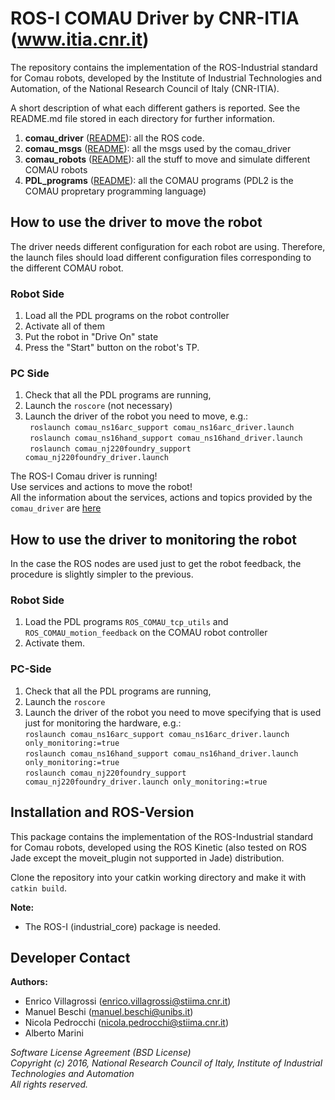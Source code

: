 # ROS-I COMAU Driver by CNR-ITIA (www.itia.cnr.it)

The repository contains the implementation of the ROS-Industrial standard for Comau robots, 
developed by the Institute of Industrial Technologies and Automation, of the National Research Council of Italy (CNR-ITIA).

A short description of what each different gathers is reported. See the README.md file stored in each directory for further information.

 1. **comau_driver** ([README](comau_driver/README.md)): all the ROS code.  
 2. **comau_msgs** ([README](comau_msgs/README.md)): all the msgs used by the comau_driver  
 3. **comau_robots** ([README](comau_robots/README.md)): all the stuff to move and simulate different COMAU robots  
 5. **PDL_programs** ([README](PDL_programs/README.md)): all the COMAU programs (PDL2 is the COMAU propretary programming language)  

## How to use the driver to move the robot

The driver needs different configuration for each robot are using. 
Therefore, the launch files should load different configuration files corresponding to the different COMAU robot.

### Robot Side

1. Load all the PDL programs on the robot controller  
2. Activate all of them   
3. Put the robot in "Drive On" state  
4. Press the "Start" button on the robot's TP.  

### PC Side

1. Check that all the PDL programs are running, 
2. Launch the `roscore` (not necessary)
3. Launch the driver of the robot you need to move, e.g.:  
  ` roslaunch comau_ns16arc_support comau_ns16arc_driver.launch`  
  ` roslaunch comau_ns16hand_support comau_ns16hand_driver.launch`  
  ` roslaunch comau_nj220foundry_support comau_nj220foundry_driver.launch`  

The ROS-I Comau driver is running!  
Use services and actions to move the robot!  
All the information about the services, actions and topics provided by the `comau_driver` are [here](comau_driver/README.md)

## How to use the driver to monitoring the robot

In the case the ROS nodes are used just to get the robot feedback, the procedure is slightly simpler to the previous.

### Robot Side

1. Load the PDL programs ```ROS_COMAU_tcp_utils``` and ```ROS_COMAU_motion_feedback``` on the COMAU robot controller   
2. Activate them.  

### PC-Side 

1. Check that all the PDL programs are running,   
2. Launch the ```roscore```  
3. Launch the driver of the robot you need to move specifying that is used just for monitoring the hardware, e.g.:  
   `roslaunch comau_ns16arc_support comau_ns16arc_driver.launch only_monitoring:=true`  
   `roslaunch comau_ns16hand_support comau_ns16hand_driver.launch only_monitoring:=true`  
   `roslaunch comau_nj220foundry_support comau_nj220foundry_driver.launch only_monitoring:=true`  


## Installation and ROS-Version 

This package contains the implementation of the ROS-Industrial standard for Comau robots, developed using the ROS Kinetic 
(also tested on ROS Jade except the moveit_plugin not supported in Jade) distribution. 

Clone the repository into your catkin working directory and make it with ```catkin build```. 

**Note:**  

- The ROS-I (industrial_core) package is needed.


## Developer Contact

**Authors:**   
- Enrico Villagrossi (enrico.villagrossi@stiima.cnr.it)  
- Manuel Beschi (manuel.beschi@unibs.it)  
- Nicola Pedrocchi (nicola.pedrocchi@stiima.cnr.it)  
- Alberto Marini 
 
_Software License Agreement (BSD License)_    
_Copyright (c) 2016, National Research Council of Italy, Institute of Industrial Technologies and Automation_    
_All rights reserved._
